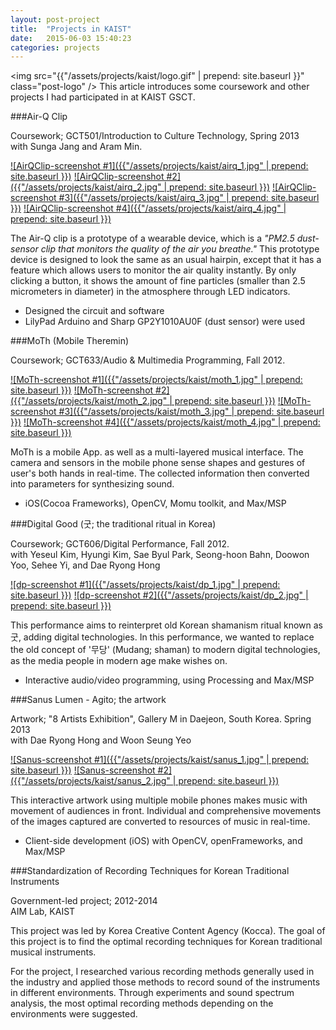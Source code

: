 ```yaml
---
layout: post-project
title:  "Projects in KAIST"
date:   2015-06-03 15:40:23
categories: projects 
---
```


<img src="{{"/assets/projects/kaist/logo.gif" | prepend: site.baseurl }}" class="post-logo" />
This article introduces some coursework and other projects I had participated in at KAIST GSCT.

<div style="clear:both"></div>

<!-- more -->

<div class="post-content-blk" markdown='1'>
###Air-Q Clip
<p class="post-annotation">Coursework; GCT501/Introduction to Culture Technology, Spring 2013 <br />with Sunga Jang and Aram Min.</p>

<div class="post-image-lightbox" markdown="1">
<a href="{{ "/assets/projects/kaist/airq_1.jpg" | prepend: site.baseurl }} " data-lightbox="airq">![AirQClip-screenshot #1]({{"/assets/projects/kaist/airq_1.jpg" | prepend: site.baseurl }})</a>
<a href="{{ "/assets/projects/kaist/airq_2.jpg" | prepend: site.baseurl }} " data-lightbox="airq">![AirQClip-screenshot #2]({{"/assets/projects/kaist/airq_2.jpg" | prepend: site.baseurl }})</a>
<a href="{{ "/assets/projects/kaist/airq_3.jpg" | prepend: site.baseurl }} " data-lightbox="airq">![AirQClip-screenshot #3]({{"/assets/projects/kaist/airq_3.jpg" | prepend: site.baseurl }})</a>
<a href="{{ "/assets/projects/kaist/airq_4.jpg" | prepend: site.baseurl }} " data-lightbox="airq">![AirQClip-screenshot #4]({{"/assets/projects/kaist/airq_4.jpg" | prepend: site.baseurl }})</a>
</div>

The Air-Q clip is a prototype of a wearable device, which is a *"PM2.5 dust-sensor clip that monitors the quality of the air you breathe."* This prototype device is designed to look the same as an usual hairpin, except that it has a feature which allows users to monitor the air quality instantly. By only clicking a button, it shows the amount of fine particles (smaller than 2.5 micrometers in diameter) in the atmosphere through LED indicators.

- Designed the circuit and software
- LilyPad Arduino and Sharp GP2Y1010AU0F (dust sensor) were used
</div>

<div class="post-content-blk" markdown='1'>
###MoTh (Mobile Theremin)
<p class="post-annotation">Coursework; GCT633/Audio &amp; Multimedia Programming, Fall 2012.</p>

<div class="post-image-lightbox" markdown="1">
<a href="{{ "/assets/projects/kaist/moth_1.jpg" | prepend: site.baseurl }} " data-lightbox="moth">![MoTh-screenshot #1]({{"/assets/projects/kaist/moth_1.jpg" | prepend: site.baseurl }})</a>
<a href="{{ "/assets/projects/kaist/moth_2.jpg" | prepend: site.baseurl }} " data-lightbox="moth">![MoTh-screenshot #2]({{"/assets/projects/kaist/moth_2.jpg" | prepend: site.baseurl }})</a>
<a href="{{ "/assets/projects/kaist/moth_3.jpg" | prepend: site.baseurl }} " data-lightbox="moth">![MoTh-screenshot #3]({{"/assets/projects/kaist/moth_3.jpg" | prepend: site.baseurl }})</a>
<a href="{{ "/assets/projects/kaist/moth_4.jpg" | prepend: site.baseurl }} " data-lightbox="moth">![MoTh-screenshot #4]({{"/assets/projects/kaist/moth_4.jpg" | prepend: site.baseurl }})</a>
</div>

MoTh is a mobile App. as well as a multi-layered musical interface. 
The camera and sensors in the mobile phone sense shapes and gestures of user's both hands in real-time. The collected information then converted into parameters for synthesizing sound.

- iOS(Cocoa Frameworks), OpenCV, Momu toolkit, and Max/MSP
</div>

<div class="post-content-blk" markdown='1'>
###Digital Good (굿; the traditional ritual in Korea)
<p class="post-annotation">Coursework; GCT606/Digital Performance, Fall 2012. <br />
with Yeseul Kim, Hyungi Kim, Sae Byul Park, Seong-hoon Bahn, Doowon Yoo, Sehee Yi, and Dae Ryong Hong </p>

<div class="post-image-lightbox" markdown="1">
<a href="{{ "/assets/projects/kaist/dp_1.jpg" | prepend: site.baseurl }} " data-lightbox="dp">![dp-screenshot #1]({{"/assets/projects/kaist/dp_1.jpg" | prepend: site.baseurl }})</a>
<a href="{{ "/assets/projects/kaist/dp_2.jpg" | prepend: site.baseurl }} " data-lightbox="dp">![dp-screenshot #2]({{"/assets/projects/kaist/dp_2.jpg" | prepend: site.baseurl }})</a>

This performance aims to reinterpret old Korean shamanism ritual known as 굿, adding digital technologies. In this performance, we wanted to replace the old concept of '무당' (Mudang; shaman) to modern digital technologies, as the media people in modern age make wishes on. 

- Interactive audio/video programming, using Processing and Max/MSP
</div>

<div class="post-content-blk" markdown='1'>
###Sanus Lumen - Agito; the artwork
<p class="post-annotation">Artwork; "8 Artists Exhibition", Gallery M in Daejeon, South Korea. Spring 2013<br />
with Dae Ryong Hong and Woon Seung Yeo
</p>

<div class="post-image-lightbox" markdown="1">
<a href="{{ "/assets/projects/kaist/sanus_1.jpg" | prepend: site.baseurl }} " data-lightbox="sanus">![Sanus-screenshot #1]({{"/assets/projects/kaist/sanus_1.jpg" | prepend: site.baseurl }})</a>
<a href="{{ "/assets/projects/kaist/sanus_2.jpg" | prepend: site.baseurl }} " data-lightbox="sanus">![Sanus-screenshot #2]({{"/assets/projects/kaist/sanus_2.jpg" | prepend: site.baseurl }})</a>
</div>

This interactive artwork using multiple mobile phones makes music with movement of audiences in front. Individual and comprehensive movements of the images captured are converted to resources of music in real-time.

- Client-side development (iOS) with OpenCV, openFrameworks, and Max/MSP
</div>

<div class="post-content-blk" markdown='1'>
###Standardization of Recording Techniques for Korean Traditional Instruments
<p class="post-annotation">Government-led project; 2012-2014<br />AIM Lab, KAIST</p>

This project was led by Korea Creative Content Agency (Kocca). The goal of this project is to find the optimal recording techniques for Korean traditional musical instruments.

For the project, I researched various recording methods generally used in the industry and applied those methods to record sound of the instruments in different environments. Through experiments and sound spectrum analysis, the most optimal recording methods depending on the environments were suggested.
</div>

